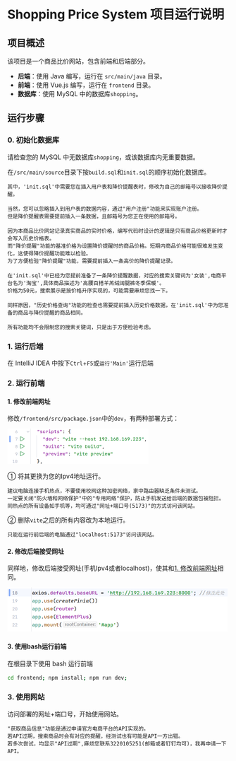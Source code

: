 # Shopping Price System 项目运行说明

## 项目概述
该项目是一个商品比价网站，包含前端和后端部分。
- **后端**：使用 Java 编写，运行在 `src/main/java` 目录。
- **前端**：使用 Vue.js 编写，运行在 `frontend` 目录。
- **数据库**：使用 MySQL 中的数据库`shopping`。

## 运行步骤
### 0. 初始化数据库
请检查您的 MySQL 中无数据库`shopping`，或该数据库内无重要数据。

在`/src/main/source`目录下按`build.sql`和`init.sql`的顺序初始化数据库。

    其中，'init.sql'中需要您在插入用户表和降价提醒表时，修改为自己的邮箱号以接收降价提醒。
    
    当然，您可以忽略插入到用户表的数据内容，通过"用户注册"功能来实现账户注册。
    但是降价提醒表需要提前插入一条数据，且邮箱号为您正在使用的邮箱号。

    因为本商品比价网站记录真实商品的实时价格，编写代码时设计的逻辑是只有商品价格更新时才会写入历史价格表。
    而"降价提醒"功能的基准价格为设置降价提醒时的商品价格。短期内商品价格可能很难发生变化，这使得降价提醒功能难以检验。
    为了方便检验"降价提醒"功能，需要提前插入一条高价的降价提醒记录。

    在'init.sql'中已经为您提前准备了一条降价提醒数据，对应的搜索关键词为'女装',电商平台名为'淘宝',具体商品描述为'高腰百搭羊羔绒阔腿裤冬季保暖'。
    价格为50元，搜索展示是按价格升序实现的，可能需要麻烦您找一下。

    同样原因，"历史价格查询"功能的检查也需要提前插入历史价格数据，在'init.sql'中为您准备的商品与降价提醒的商品相同。

    所有功能均不会限制您的搜索关键词，只是出于方便检验考虑。


### 1. 运行后端
在 IntelliJ IDEA 中按下`Ctrl`+`F5`或`运行'Main'`运行后端 
### 2. 运行前端
#### 1. 修改前端网址
修改`/frontend/src/package.json`中的`dev`，有两种部署方式：

<img alt="img.png" height=80 src="img.png" width=320>

① 将其更换为您的Ipv4地址运行。

    建议电脑连接手机热点，不要使用校网这种加密网络，家中路由器缺乏条件未测试。
    一定要关闭"防火墙和网络保护"中的"专用网络"保护，防止手机发送给后端的数据包被阻拦。
    同热点的所有设备如手机等，均可通过"网址+端口号(5173)"的方式访问该网站。

② 删除`vite`之后的所有内容改为本地运行。

    只能在运行前后端的电脑通过"localhost:5173"访问该网站。

#### 2. 修改后端接受网址
同样地，修改后端接受网址(手机Ipv4或者localhost)，使其和[1. 修改前端网址](#1-修改前端网址)相同。

<img alt="img_1.png" height=100 src="img_1.png" width=500/>


#### 3. 使用bash运行前端
在根目录下使用 bash 运行前端
   ```bash
   cd frontend; npm install; npm run dev;
   ````
### 3. 使用网站
访问部署的网址+端口号，开始使用网站。

    "获取商品信息"功能是通过申请官方电商平台的API实现的。
    若API过期，搜索商品时会有对应的提醒，经测试也有可能是API一方出错。
    若多次尝试，均显示"API过期",麻烦您联系3220105251(邮箱或者钉钉均可)，我再申请一下API。